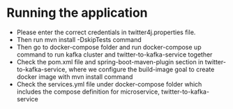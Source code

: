 # Running the application
- Please enter the correct credentials in twitter4j.properties file.
- Then run mvn install -DskipTests command
- Then go to docker-compose folder and run docker-compose up command to run kafka cluster and twitter-to-kafka-service together
- Check the pom.xml file and spring-boot-maven-plugin section in twitter-to-kafka-service, where we configure 
the build-image goal to create docker image with mvn install command
- Check the services.yml file under docker-compose folder which includes the compose definition 
for microservice, twitter-to-kafka-service